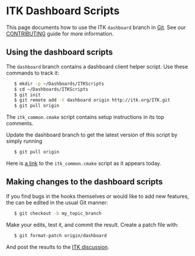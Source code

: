 ITK Dashboard Scripts
=====================

This page documents how to use the ITK `dashboard` branch in [Git]. See our
[CONTRIBUTING](../CONTRIBUTING.md) guide for more information.

Using the dashboard scripts
---------------------------

The `dashboard` branch contains a dashboard client helper script. Use these
commands to track it:

```sh
   $ mkdir -p ~/Dashboards/ITKScripts
   $ cd ~/Dashboards/ITKScripts
   $ git init
   $ git remote add -t dashboard origin http://itk.org/ITK.git
   $ git pull origin
```

The `itk_common.cmake` script contains setup instructions in its top comments.

Update the dashboard branch to get the latest version of this script by simply running

```sh
   $ git pull origin
```

Here is
[a link](https://github.com/InsightSoftwareConsortium/ITK/blob/dashboard/itk_common.cmake)
to the `itk_common.cmake` script as it appears today.

Making changes to the dashboard scripts
---------------------------------------

If you find bugs in the hooks themselves or would like to add new features, the
can be edited in the usual Git manner:

```sh
   $ git checkout -b my_topic_branch
```

Make your edits, test it, and commit the result. Create a patch file with:

```sh
   $ git format-patch origin/dashboard
```

And post the results to the [ITK discussion].



[ITK discussion]: https://discourse.itk.org/

[Git]: http://git-scm.com
